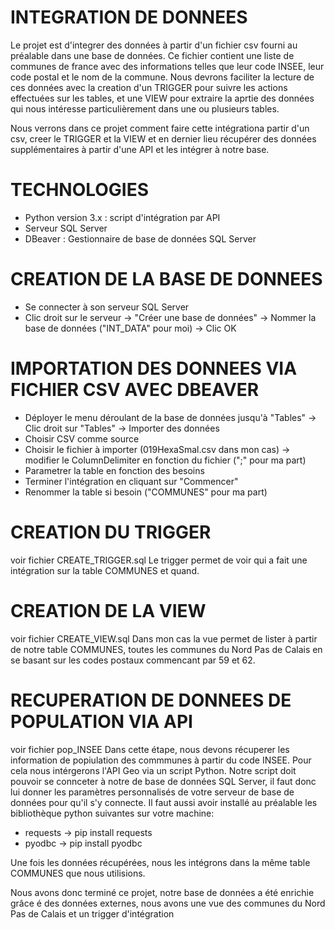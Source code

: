 # INTEGRATION DE DONNEES

Le projet est d'integrer des données à partir d'un fichier csv fourni au préalable dans une base de données. Ce fichier contient une liste de communes de france avec des informations telles que leur code INSEE, leur code postal et le nom de la commune.
Nous devrons faciliter la lecture de ces données avec la creation d'un TRIGGER  pour suivre les actions effectuées sur les tables, et une VIEW pour extraire la aprtie des données qui nous intéresse particulièrement dans une ou plusieurs tables.

Nous verrons dans ce projet comment faire cette intégrationa partir d'un csv, creer le TRIGGER et la VIEW et en dernier lieu récupérer des données supplémentaires à partir d'une API et les intégrer à notre base.

# TECHNOLOGIES

- Python version 3.x : script d'intégration par API
- Serveur SQL Server
- DBeaver : Gestionnaire de base de données SQL Server

# CREATION DE LA BASE DE DONNEES 

- Se connecter à son serveur SQL Server
- Clic droit sur le serveur -> "Créer une base de données"  -> Nommer la base de données ("INT_DATA" pour moi) -> Clic OK

# IMPORTATION DES DONNEES VIA FICHIER CSV AVEC DBEAVER

- Déployer le menu déroulant de la base de données jusqu'à "Tables" -> Clic droit sur "Tables" -> Importer des données
- Choisir CSV comme source
- Choisir le fichier à importer (019HexaSmal.csv dans mon cas) -> modifier le ColumnDelimiter en fonction du fichier (";" pour ma part)
- Parametrer la table en fonction des besoins
- Terminer l'intégration en cliquant sur "Commencer"
- Renommer la table si besoin ("COMMUNES" pour ma part)

# CREATION DU TRIGGER

voir fichier CREATE_TRIGGER.sql
Le trigger permet de voir qui a fait une intégration sur la table COMMUNES et quand.

# CREATION DE LA VIEW

voir fichier CREATE_VIEW.sql
Dans mon cas la vue permet de lister à partir de notre table COMMUNES, toutes les communes du Nord Pas de Calais en se basant sur les codes postaux commencant par 59 et 62.

# RECUPERATION DE DONNEES DE POPULATION VIA API

voir fichier pop_INSEE
Dans cette étape, nous devons récuperer les information de popiulation des commmunes à partir du code INSEE. Pour cela nous intérgerons l'API Geo via un script Python.
Notre script doit pouvoir se connceter à notre de base de données SQL Server, il faut donc lui donner les paramètres personnalisés de votre serveur de base de données pour qu'il s'y connecte.
Il faut aussi avoir installé au préalable les bibliothèque python suivantes sur votre machine: 
- requests -> pip install requests
- pyodbc -> pip install pyodbc

Une fois les données récupérées, nous les intégrons dans la même table COMMUNES que nous utilisions.

Nous avons donc terminé ce projet, notre base de données a été enrichie grâce é des données externes, nous avons une vue des communes du Nord Pas de Calais et un trigger d'intégration




